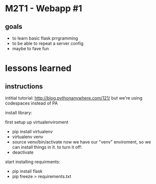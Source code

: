 # M2T1 - Webapp #1

## goals
- to learn basic flask prrgramming
- to be able to repeat a server config
- maybe to fave fun

# lessons learned

## instructions
intitial tutorial: http://blog.pythonanywhere.com/121/
but we're using codespaces instead of PA

install library:

first setup up virtualenviroment
- pip install virtualenv
- virtualenv venv
- source venv/bin/activate
now we have our "venv" enviroment, so we can install things in it.
to turn it off:
- deactivate

start installing requirments:
 - pip install flask
 - pip freeze > requirements.txt
 